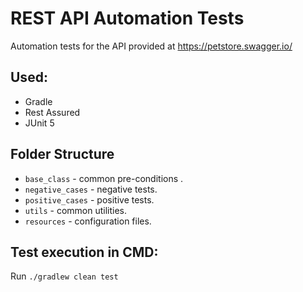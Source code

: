# REST API Automation Tests
Automation tests for the API provided at https://petstore.swagger.io/

## Used:
  * Gradle
  * Rest Assured
  * JUnit 5

## Folder Structure

* `base_class` - common pre-conditions .
* `negative_cases` - negative tests.
* `positive_cases` - positive tests.
* `utils` - common utilities.
* `resources` - configuration files.

## Test execution in CMD:
Run `./gradlew clean test`

